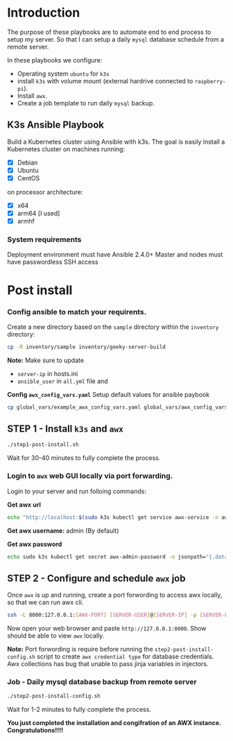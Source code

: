 # Introduction
The purpose of these playbooks are to automate end to end process to setup my server. So that I can setup a daily `mysql` database schedule from a remote server.

In these playbooks we configure:
- Operating system `ubuntu` for `k3s`
- install `k3s` with volume mount (external hardrive connected to `raspberry-pi`).
- Install `awx`.
- Create a job template to run daily `mysql` backup.


## K3s Ansible Playbook
Build a Kubernetes cluster using Ansible with k3s. The goal is easily install a Kubernetes cluster on machines running:
- [X] Debian
- [X] Ubuntu
- [X] CentOS

on processor architecture:

- [X] x64
- [X] arm64 [I used]
- [X] armhf

### System requirements
Deployment environment must have Ansible 2.4.0+
Master and nodes must have passwordless SSH access

# Post install
### Config ansible to match your requirents.
Create a new directory based on the `sample` directory within the `inventory` directory:

```bash
cp -R inventory/sample inventory/geeky-server-build
```
**Note:**
Make sure to update 
- `server-ip` in hosts.ini
- `ansible_user` in `all.yml` file and 

**Config `awx_config_vars.yaml`**
Setup default values for ansible paybook
```bash
cp global_vars/example_awx_config_vars.yaml global_vars/awx_config_vars.yaml
```

## STEP 1 - Install `k3s` and `awx`
```bash
./step1-post-install.sh
```
Wait for 30-40 minutes to fully complete the process.

### Login to `awx` web GUI locally via port forwarding.
Login to your server and run folloing commands:

**Get awx url**
```bash
echo "http://localhost:$(sudo k3s kubectl get service awx-service -n awx -o yaml | grep nodePort | awk '{print $2}' )"
```
**Get awx username:**
 admin (By default)

**Get awx password**
```bash
echo sudo k3s kubectl get secret awx-admin-password -o jsonpath="{.data.password}" -n awx | base64 --decode
```

## STEP 2 - Configure and schedule `awx` job
Once `awx` is up and running, create a port forwording to access awx locally, so that we can run awx cli.

```bash
ssh -L 8000:127.0.0.1:[AWX-PORT] [SERVER-USER]@[SERVER-IP] -p [SERVER-PORT]
```
Now open your web browser and paste `http://127.0.0.1:8000`. Show should be able to view `awx` locally.

**Note:** Port forwording is require before running the `step2-post-install-config.sh` script to create `awx credential type` for database credentials. Awx collections has bug that unable to pass jinja variables in injectors.

### Job - Daily mysql database backup from remote server
```bash
./step2-post-install-config.sh
```
Wait for 1-2 minutes to fully complete the process.


**You just completed the installation and congifration of an AWX instance. Congratulations!!!!**
